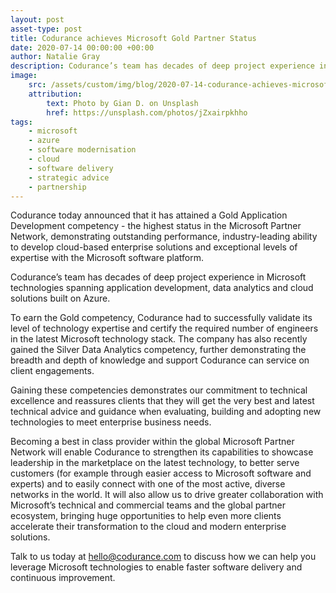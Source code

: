 ```yaml
---
layout: post
asset-type: post
title: Codurance achieves Microsoft Gold Partner Status
date: 2020-07-14 00:00:00 +00:00
author: Natalie Gray
description: Codurance’s team has decades of deep project experience in Microsoft technologies spanning application development, data analytics and cloud solutions built on Azure.
image:
    src: /assets/custom/img/blog/2020-07-14-codurance-achieves-microsoft-gold-partner-status/banner.jpeg
    attribution: 
        text: Photo by Gian D. on Unsplash
        href: https://unsplash.com/photos/jZxairpkhho
tags:
    - microsoft
    - azure
    - software modernisation
    - cloud
    - software delivery
    - strategic advice
    - partnership
---
```


Codurance today announced that it has attained a Gold Application Development competency - the highest status in the Microsoft Partner Network, demonstrating outstanding performance, industry-leading ability to develop cloud-based enterprise solutions and exceptional levels of expertise with the Microsoft software platform.

Codurance’s team has decades of deep project experience in Microsoft technologies spanning application development, data analytics and cloud solutions built on Azure.

To earn the Gold competency, Codurance had to successfully validate its level of technology expertise and certify the required number of engineers in the latest Microsoft technology stack. The company has also recently gained the Silver Data Analytics competency, further demonstrating the breadth and depth of knowledge and support Codurance can service on client engagements.

Gaining these competencies demonstrates our commitment to technical excellence and reassures clients that they will get the very best and latest technical advice and guidance when evaluating, building and adopting new technologies to meet enterprise business needs.

Becoming a best in class provider within the global Microsoft Partner Network will enable Codurance to strengthen its capabilities to showcase leadership in the marketplace on the latest technology, to better serve customers (for example through easier access to Microsoft software and experts) and to easily connect with one of the most active, diverse networks in the world. It will also allow us to drive greater collaboration with Microsoft’s technical and commercial teams and the global partner ecosystem, bringing huge opportunities to help even more clients accelerate their transformation to the cloud and modern enterprise solutions.

Talk to us today at [hello@codurance.com](mailto:hello@codurance.com) to discuss how we can help you leverage Microsoft technologies to enable faster software delivery and continuous improvement. 